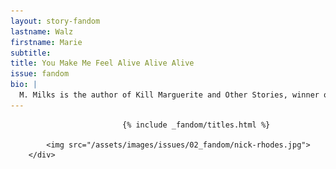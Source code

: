 ```yaml
---
layout: story-fandom
lastname: Walz
firstname: Marie
subtitle: 
title: You Make Me Feel Alive Alive Alive
issue: fandom
bio: |
  M. Milks is the author of Kill Marguerite and Other Stories, winner of the 2015 Devil’s Kitchen Reading Award in Fiction and a Lambda Literary Award finalist; as well as three chapbooks, most recently The Feels, an exploration of fan fiction and affect. They are editor of The &NOW Awards 3: The Best Innovative Writing, 2011-2013 and co-editor of Asexualities: Feminist and Queer Perspectives.
---
```


<style>


.section {
    height: 100vh;
}

.section-img {
    display: none;
}

.section-intro {
      height: 100vh;

}

#aliveintro img {
    position: absolute;
}

.story-title {
	position: relative;
    z-index: 10;
}

.section-img {
    background: #8553FB;
    width: 75%;
    position: absolute;
    height: 78vh;
    box-shadow: 0 0 2em #0affa8;
    top: 15%;
    left: 13%;
    z-index: 0;
}

.section img {
    position: absolute;
    bottom: 10%;
    right: 10%;
}

.section-intro .title-info {
    left: 15%;
    position: absolute;
    top: 19%;
    width: 33%;

}

.fandom-page-wrapper .story-title {
    text-align: left;
}



.section-intro-text {

    background: white;

}



.section-essay p {
    font-size: 2rem;
}

    

</style>

<div class="section-img item"><!--<img src="{{ site.baseurl }}/assets/images/issues/02_fandom/fruchter-temim-dead-rockstars_1.jpg">-->
            <img src="{{ site.baseurl }}/assets/images/issues/02_fandom/fruchter-temim-dead-rockstars_2.jpg">
        <!--<img src="{{ site.baseurl }}/assets/images/issues/02_fandom/fruchter-temim-dead-rockstars_3.jpg">--></div>

<div id="aliveintro" class="section-intro section">


			                 {% include _fandom/titles.html %}

            <img src="/assets/images/issues/02_fandom/nick-rhodes.jpg">
        </div>
</div><!-- /section-intro -->


<div class="section-story">

<div class="inner-section-wrapper">

    <div class="text-wrapper"><p>The defining moment was when the velvet unicorn poster was replaced by the enormous poster of the boys. My dad came into my room later and asked &quot;are those boys or girls?&quot;</p>  
    <p>I knew they were the portal to everything I needed. I didn’t know who I was until I met them. I read everything about them I could, obsessed. My focus narrowed on the smartest, cleverest and prettiest one in the band. I hung on his every word in the teen mag interviews. I knew he liked prawns, strawberries, and Remy Martin. I would toast a drink to poster Nick with a crystal tumbler of Sunshine Punch Kool-Aid every night. I stayed up late and tape-recorded the audio from <i>Lifestyles of the Rich and Famous</i> and listened to it on my Walkman, memorizing the timbre of his voice. I read Andy Warhol’s <i>From A to B and Back Again</i> because he did. Bought and wore the Yves St. Laurent lipstick he wore. Limited my clothing color palette to black, white, grey and red. Bought myself a leather tie. I wanted to inhabit him in every way.</p>  
    <p>Twenty-something years later, I had a creative crisis and asked myself the question, &quot;Why the fuck was I bothering?&quot; It struck me that it was all his fault. It also struck me that my queerness was also all his fault. My attraction was to those who existed in liminal gender spaces, the femme-est men and the butchest women. My interest in Duran Duran’s music had sharply dropped after 1987, but I decided to catch up after years of not paying attention. I spied on various fan communities to learn the latest gossip. I collaborated with drag kings, models, musicians and performance artists on a wide variety of projects. Some fans found my work and called me &quot;a crazy stalker.&quot;</p>
    <p>For the last seven years of artmaking, I’ve gotten very close to him. I had a back and forth with his publicist about my work when my all-girl Duran Duran cover band got some press. My work was in an art fair in London when he was visiting art fairs. I was lined up to assist in an interview which was cancelled last-minute. I stalked him outside concerts and clubs, but Nick eluded me, hiding in shadowy hotels bars with his Remy Martin, every single time.</p>
    <p>But in recent years, the thrill has worn off, and I won’t be chasing him down next time he’s in town. As time has gone by, he’s gotten less queer as I’ve become more. He’s traded in his queeny heavy-makeup glam rock look for fuddy-duddy old hipster. He is beetle-browed, resembling the actor Dudley Moore, and his gorgeous hair has receded into a comb over. His latest girlfriend is an Italian fangirl, young enough to be his daughter. </p>
    <p> He’s become just another dirty old man.</p>


    </div><!-- /text-wrapper -->

</div><!-- /inner-section-wrapper -->
</div><!-- /section-story -->




<script>
    var imgSrc = '{{ site.baseurl }}/assets/images/issues/02_fandom/nick-rhodes.jpg';


  function generateImage() {
  var img = document.createElement('img')
  var container = document.getElementById("aliveintro");
    var availW = container.offsetWidth  - 60;
    var availH = container.offsetHeight  - 60;
    var randomY = Math.round(Math.random() * availH) + 'px';
    var randomX = Math.round(Math.random() * availW) + 'px';

  img.src = imgSrc;
  img.setAttribute("height", "94");
img.setAttribute("width", "75");
img.style.left = randomX;
img.style.top = randomY;
  
  return img;
}

for (var i = 0; i < 20; i++ ) {
  document.getElementById("aliveintro").appendChild(generateImage());
}
</script>